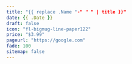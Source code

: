 ```yaml
---
title: "{{ replace .Name "-" " " | title }}"
date: {{ .Date }}
draft: false
icon: "fl-bigmug-line-paper122"
price: "$3.99"
pageurl: "https://google.com"
fade: 100
sitemap: false
---
```


